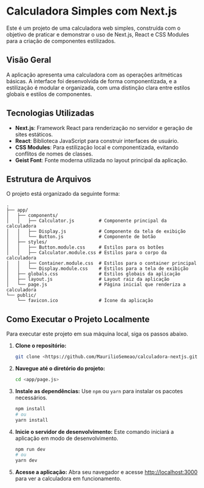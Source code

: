 
# Calculadora Simples com Next.js

Este é um projeto de uma calculadora web simples, construída com o objetivo de praticar e demonstrar o uso de Next.js, React e CSS Modules para a criação de componentes estilizados.

## Visão Geral

A aplicação apresenta uma calculadora com as operações aritméticas básicas. A interface foi desenvolvida de forma componentizada, e a estilização é modular e organizada, com uma distinção clara entre estilos globais e estilos de componentes.

## Tecnologias Utilizadas

  * **Next.js**: Framework React para renderização no servidor e geração de sites estáticos.
  * **React**: Biblioteca JavaScript para construir interfaces de usuário.
  * **CSS Modules**: Para estilização local e componentizada, evitando conflitos de nomes de classes.
  * **Geist Font**: Fonte moderna utilizada no layout principal da aplicação.

## Estrutura de Arquivos

O projeto está organizado da seguinte forma:

```
.
├── app/
│   ├── components/
│   │   ├── Calculator.js         # Componente principal da calculadora
│   │   ├── Display.js            # Componente da tela de exibição
│   │   └── Button.js             # Componente de botão
│   ├── styles/
│   │   ├── Button.module.css     # Estilos para os botões
│   │   ├── Calculator.module.css # Estilos para o corpo da calculadora
│   │   ├── Container.module.css  # Estilos para o container principal
│   │   └── Display.module.css    # Estilos para a tela de exibição
│   ├── globals.css               # Estilos globais da aplicação
│   ├── layout.js                 # Layout raiz da aplicação
│   └── page.js                   # Página inicial que renderiza a calculadora
└── public/
    └── favicon.ico               # Ícone da aplicação
```

## Como Executar o Projeto Localmente

Para executar este projeto em sua máquina local, siga os passos abaixo.

1.  **Clone o repositório:**

    ```bash
    git clone <https://github.com/MaurilioSemeao/calculadora-nextjs.git>
    ```

2.  **Navegue até o diretório do projeto:**

    ```bash
    cd <app/page.js>
    ```

3.  **Instale as dependências:**
    Use `npm` ou `yarn` para instalar os pacotes necessários.

    ```bash
    npm install
    # ou
    yarn install
    ```

4.  **Inicie o servidor de desenvolvimento:**
    Este comando iniciará a aplicação em modo de desenvolvimento.

    ```bash
    npm run dev
    # ou
    yarn dev
    ```

5.  **Acesse a aplicação:**
    Abra seu navegador e acesse [http://localhost:3000](http://localhost:3000) para ver a calculadora em funcionamento.
